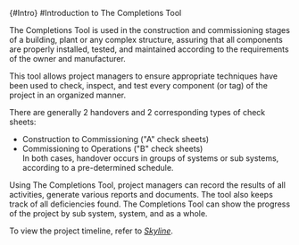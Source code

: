 {#Intro}
#Introduction to The Completions Tool

The Completions Tool is used in the construction and commissioning stages of a building, plant or any complex structure, assuring that all components are properly installed, tested, and maintained according to the requirements of the owner and manufacturer.  

This tool allows project managers to ensure appropriate techniques have been used to check, inspect, and test every component (or tag) of the project in an organized manner.  

There are generally 2 handovers and 2 corresponding types of check sheets:
- Construction to Commissioning ("A" check sheets)
- Commissioning to Operations ("B" check sheets)  
In both cases, handover occurs in groups of systems or sub systems, according to a pre-determined schedule. 

Using The Completions Tool, project managers can record the results of all activities, generate various reports and documents. The tool also keeps track of all deficiencies found. The Completions Tool can show the progress of the project by sub system, system, and as a whole. 

To view the project timeline, refer to [*Skyline*](#Skyline).   

